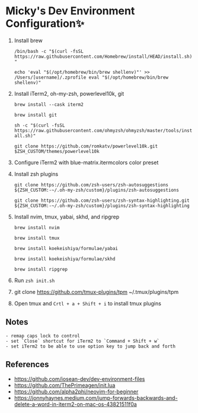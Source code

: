 # Micky's Dev Environment Configuration✨

1. Install brew

   `/bin/bash -c "$(curl -fsSL https://raw.githubusercontent.com/Homebrew/install/HEAD/install.sh)"`

   `echo 'eval "$(/opt/homebrew/bin/brew shellenv)"' >> /Users/[username]/.zprofile
eval "$(/opt/homebrew/bin/brew shellenv)"`

2. Install iTerm2, oh-my-zsh, powerlevel10k, git

   `brew install --cask iterm2`

   `brew install git`

   `sh -c "$(curl -fsSL https://raw.githubusercontent.com/ohmyzsh/ohmyzsh/master/tools/install.sh)"`

   `git clone https://github.com/romkatv/powerlevel10k.git $ZSH_CUSTOM/themes/powerlevel10k`

3. Configure iTerm2 with blue-matrix.itermcolors color preset

4. Install zsh plugins

   `git clone https://github.com/zsh-users/zsh-autosuggestions ${ZSH_CUSTOM:-~/.oh-my-zsh/custom}/plugins/zsh-autosuggestions`

   `git clone https://github.com/zsh-users/zsh-syntax-highlighting.git ${ZSH_CUSTOM:-~/.oh-my-zsh/custom}/plugins/zsh-syntax-highlighting`

5. Install nvim, tmux, yabai, skhd, and ripgrep

   `brew install nvim`

   `brew install tmux`

   `brew install koekeishiya/formulae/yabai`

   `brew install koekeishiya/formulae/skhd`

   `brew install ripgrep`

6. Run `zsh init.sh`

7. git clone https://github.com/tmux-plugins/tpm ~/.tmux/plugins/tpm

8. Open tmux and `Crtl + a + Shift + i` to install tmux plugins

## Notes

    - remap caps lock to control
    - set `Close` shortcut for iTerm2 to `Command + Shift + w`
    - set iTerm2 to be able to use option key to jump back and forth

## References

- https://github.com/josean-dev/dev-environment-files
- https://github.com/ThePrimeagen/init.lua
- https://github.com/alpha2phi/neovim-for-beginner
- https://jonnyhaynes.medium.com/jump-forwards-backwards-and-delete-a-word-in-iterm2-on-mac-os-43821511f0a
